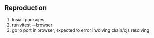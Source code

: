 ## Reproduction

1. Install packages
2. run vitest --browser
3. go to port in browser, expected to error involving chain/cjs resolving

